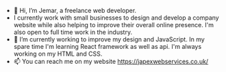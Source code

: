 - 👋 Hi, I’m Jemar, a freelance web developer.
- I currently work with small businesses to design and develop a company website while also helping to improve their overall online presence. I'm also open to full time work in the industry.
- 🌱 I’m currently working to improve my design and JavaScript. In my spare time I'm learning React framework as well as api. I'm always working on my HTML and CSS.
- 📫 You can reach me on my website https://japexwebservices.co.uk/

<!---
jmedina0126/jmedina0126 is a ✨ special ✨ repository because its `README.md` (this file) appears on your GitHub profile.
You can click the Preview link to take a look at your changes.
--->
